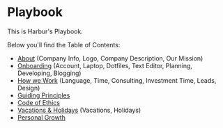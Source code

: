 # Playbook

This is Harbur's Playbook.

Below you'll find the Table of Contents:

* [About] (Company Info, Logo, Company Description, Our Mission)
* [Onboarding] (Account, Laptop, Dotfiles, Text Editor, Planning, Developing, Blogging)
* [How we Work] (Language, Time, Consulting, Investment Time, Leads, Design)
* [Guiding Principles]
* [Code of Ethics]
* [Vacations & Holidays] (Vacations, Holidays)
* [Personal Growth]

[About]: docs/about.md
[Onboarding]: docs/onboarding.md
[Guiding Principles]: docs/guiding-principles.md
[How we Work]: docs/how-we-work.md
[Code of Ethics]: docs/code-of-ethics.md
[Vacations & Holidays]: docs/vacations.md
[Personal Growth]: docs/personal-growth.md
